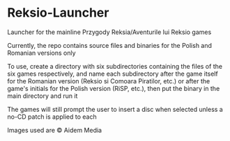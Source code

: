 # Reksio-Launcher
 Launcher for the mainline Przygody Reksia/Aventurile lui Reksio games
 
 Currently, the repo contains source files and binaries for the Polish and Romanian versions only
 
 To use, create a directory with six subdirectories containing the files of the six games respectively, and name each subdirectory after the game itself for the Romanian version (Reksio si Comoara Piratilor, etc.) or after the game's initials for the Polish version (RiSP, etc.), then put the binary in the main directory and run it
 
 The games will still prompt the user to insert a disc when selected unless a no-CD patch is applied to each
 
 Images used are © Aidem Media
